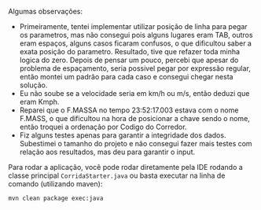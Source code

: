 
Algumas observações:
- Primeiramente, tentei implementar utilizar posição de linha para pegar os parametros, mas não consegui pois alguns lugares eram TAB, outros eram espaços, alguns casos ficaram confusos, o que dificultou saber a exata posição do parametro. Resultado, tive que refazer toda minha logica do zero. Depois de pensar um pouco, percebi que apesar do problema de espaçamento, seria possivel pegar por expressão regular, então montei um padrão para cada caso e consegui chegar nesta solução.
- Eu não soube se a velocidade seria em km/h ou m/s, então deduzi que eram Kmph.
- Reparei que o F.MASSA no tempo 23:52:17.003 estava com o nome F.MASS, o que dificultou na hora de posicionar a chave sendo o nome, então troquei a ordenação por Codigo do Corredor.
- Fiz alguns testes apenas para garantir a integridade dos dados. Subestimei o tamanho do projeto e não consegui fazer mais testes com relação aos resultados, mas deu para garantir o input.

		
Para rodar a aplicação, você pode rodar diretamente pela IDE rodando a classe principal `CorridaStarter.java` ou basta executar na linha de comando (utilizando maven):

`mvn clean package exec:java`

